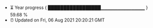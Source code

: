 - ⏳ Year progress { █████████████████▁▁▁▁▁▁▁▁▁▁▁▁▁ } 59.68 %
- ⏰ Updated on Fri, 06 Aug 2021 20:20:21 GMT

